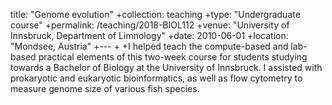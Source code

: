 title: "Genome evolution"
+collection: teaching
+type: "Undergraduate course"
+permalink: /teaching/2018-BIOL112
+venue: "University of Innsbruck, Department of Limnology"
+date: 2010-06-01
+location: "Mondsee, Austria"
+---
+
+I helped teach the compute-based and lab-based practical elements of this two-week course for students studying towards a Bachelor of Biology at the University of Innsbruck. I assisted with prokaryotic and eukaryotic bioinformatics, as well as flow cytometry to measure genome size of various fish species. 
